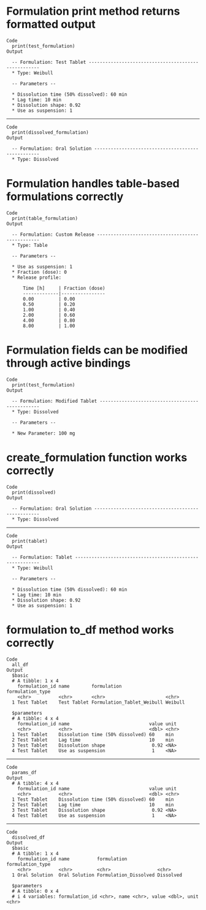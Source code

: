 # Formulation print method returns formatted output

    Code
      print(test_formulation)
    Output
      
      -- Formulation: Test Tablet ----------------------------------------------------
      * Type: Weibull
      
      -- Parameters --
      
      * Dissolution time (50% dissolved): 60 min
      * Lag time: 10 min
      * Dissolution shape: 0.92
      * Use as suspension: 1

---

    Code
      print(dissolved_formulation)
    Output
      
      -- Formulation: Oral Solution --------------------------------------------------
      * Type: Dissolved

# Formulation handles table-based formulations correctly

    Code
      print(table_formulation)
    Output
      
      -- Formulation: Custom Release -------------------------------------------------
      * Type: Table
      
      -- Parameters --
      
      * Use as suspension: 1
      * Fraction (dose): 0
      * Release profile:
      
          Time [h]     | Fraction (dose)
          -------------|----------------
          0.00         | 0.00
          0.50         | 0.20
          1.00         | 0.40
          2.00         | 0.60
          4.00         | 0.80
          8.00         | 1.00
      

# Formulation fields can be modified through active bindings

    Code
      print(test_formulation)
    Output
      
      -- Formulation: Modified Tablet ------------------------------------------------
      * Type: Dissolved
      
      -- Parameters --
      
      * New Parameter: 100 mg

# create_formulation function works correctly

    Code
      print(dissolved)
    Output
      
      -- Formulation: Oral Solution --------------------------------------------------
      * Type: Dissolved

---

    Code
      print(tablet)
    Output
      
      -- Formulation: Tablet ---------------------------------------------------------
      * Type: Weibull
      
      -- Parameters --
      
      * Dissolution time (50% dissolved): 60 min
      * Lag time: 10 min
      * Dissolution shape: 0.92
      * Use as suspension: 1

# formulation to_df method works correctly

    Code
      all_df
    Output
      $basic
      # A tibble: 1 x 4
        formulation_id name        formulation                formulation_type
        <chr>          <chr>       <chr>                      <chr>           
      1 Test Tablet    Test Tablet Formulation_Tablet_Weibull Weibull         
      
      $parameters
      # A tibble: 4 x 4
        formulation_id name                             value unit 
        <chr>          <chr>                            <dbl> <chr>
      1 Test Tablet    Dissolution time (50% dissolved) 60    min  
      2 Test Tablet    Lag time                         10    min  
      3 Test Tablet    Dissolution shape                 0.92 <NA> 
      4 Test Tablet    Use as suspension                 1    <NA> 
      

---

    Code
      params_df
    Output
      # A tibble: 4 x 4
        formulation_id name                             value unit 
        <chr>          <chr>                            <dbl> <chr>
      1 Test Tablet    Dissolution time (50% dissolved) 60    min  
      2 Test Tablet    Lag time                         10    min  
      3 Test Tablet    Dissolution shape                 0.92 <NA> 
      4 Test Tablet    Use as suspension                 1    <NA> 

---

    Code
      dissolved_df
    Output
      $basic
      # A tibble: 1 x 4
        formulation_id name          formulation           formulation_type
        <chr>          <chr>         <chr>                 <chr>           
      1 Oral Solution  Oral Solution Formulation_Dissolved Dissolved       
      
      $parameters
      # A tibble: 0 x 4
      # i 4 variables: formulation_id <chr>, name <chr>, value <dbl>, unit <chr>
      

